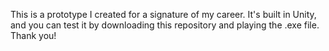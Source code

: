 This is a prototype I created for a signature of my career. It's built in Unity, and you can test it by downloading this repository and playing the .exe file. Thank you!
